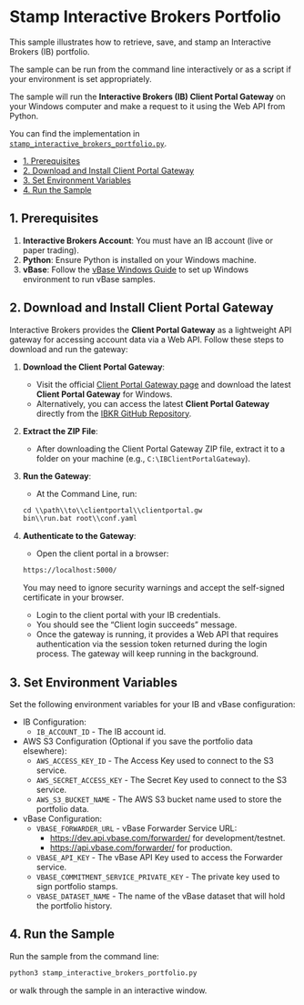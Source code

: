 <!-- omit in toc -->

# Stamp Interactive Brokers Portfolio

This sample illustrates how to retrieve, save, and stamp an Interactive Brokers (IB) portfolio.

The sample can be run from the command line interactively or as a script if your environment is set appropriately.

The sample will run the **Interactive Brokers (IB) Client Portal Gateway** on your Windows computer and make a request to it using the Web API from Python.

You can find the implementation in [`stamp_interactive_brokers_portfolio.py`](https://github.com/validityBase/vbase-py-samples/blob/main/samples/stamp_interactive_brokers_portfolio.py).

- [1. Prerequisites]()
- [2. Download and Install Client Portal Gateway]()
- [3. Set Environment Variables]()
- [4. Run the Sample]()

## 1. Prerequisites <a href="#prerequisites" id="prerequisites"></a>

1. **Interactive Brokers Account**: You must have an IB account (live or paper trading).
2. **Python**: Ensure Python is installed on your Windows machine.
3. **vBase**: Follow the [vBase Windows Guide](windows_guide.md) to set up Windows environment to run vBase samples.

## 2. Download and Install Client Portal Gateway <a href="#download-and-install-client-portal-gateway" id="download-and-install-client-portal-gateway"></a>

Interactive Brokers provides the **Client Portal Gateway** as a lightweight API gateway for accessing account data via a Web API. Follow these steps to download and run the gateway:

1. **Download the Client Portal Gateway**:
   - Visit the official [Client Portal Gateway page](https://www.interactivebrokers.com/en/index.php?f=50462) and download the latest **Client Portal Gateway** for Windows.
   - Alternatively, you can access the latest **Client Portal Gateway** directly from the [IBKR GitHub Repository](https://github.com/InteractiveBrokers/clientportal.gw).
2. **Extract the ZIP File**:
   - After downloading the Client Portal Gateway ZIP file, extract it to a folder on your machine (e.g., `C:\IBClientPortalGateway`).
3. **Run the Gateway**:
   - At the Command Line, run:

   ```default
   cd \\path\\to\\clientportal\\clientportal.gw
   bin\\run.bat root\\conf.yaml
   ```
4. **Authenticate to the Gateway**:
   - Open the client portal in a browser:

   ```default
   https://localhost:5000/
   ```

   You may need to ignore security warnings and accept the self-signed certificate in your browser.
   - Login to the client portal with your IB credentials.
   - You should see the “Client login succeeds” message.
   - Once the gateway is running, it provides a Web API that requires authentication via the session token returned during the login process. The gateway will keep running in the background.

## 3. Set Environment Variables<a href="#set-environmental-variables" id="set-environmental-variables"></a>

Set the following environment variables for your IB and vBase configuration:

- IB Configuration:
  - `IB_ACCOUNT_ID` - The IB account id.
- AWS S3 Configuration (Optional if you save the portfolio data elsewhere):
  - `AWS_ACCESS_KEY_ID` - The Access Key used to connect to the S3 service.
  - `AWS_SECRET_ACCESS_KEY` - The Secret Key used to connect to the S3 service.
  - `AWS_S3_BUCKET_NAME` - The AWS S3 bucket name used to store the portfolio data.
- vBase Configuration:
  - `VBASE_FORWARDER_URL` - vBase Forwarder Service URL:
    - https://dev.api.vbase.com/forwarder/ for development/testnet.
    - https://api.vbase.com/forwarder/ for production.
  - `VBASE_API_KEY` - The vBase API Key used to access the Forwarder service.
  - `VBASE_COMMITMENT_SERVICE_PRIVATE_KEY` - The private key used to sign portfolio stamps.
  - `VBASE_DATASET_NAME` - The name of the vBase dataset that will hold the portfolio history.

## 4. Run the Sample<a href="#run-the-sample" id="run-the-sample"></a>

Run the sample from the command line:

```bash
python3 stamp_interactive_brokers_portfolio.py
```

or walk through the sample in an interactive window.
